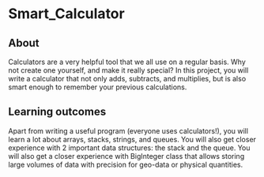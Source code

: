 # Smart_Calculator
## About
Calculators are a very helpful tool that we all use on a regular basis. Why not create one yourself, and make it really special? In this project, you will write a calculator that not only adds, subtracts, and multiplies, but is also smart enough to remember your previous calculations.
## Learning outcomes
Apart from writing a useful program (everyone uses calculators!), you will learn a lot about arrays, stacks, strings, and queues. You will also get closer experience with 2 important data structures: the stack and the queue. You will also get a closer experience with BigInteger class that allows storing large volumes of data with precision for geo-data or physical quantities.
